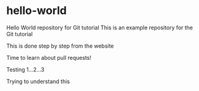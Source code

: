 # hello-world
Hello World repository for Git tutorial
This is an example repository for the Git tutorial

This is done step by step from the website

Time to learn about pull requests!

Testing 1...2...3

Trying to understand this